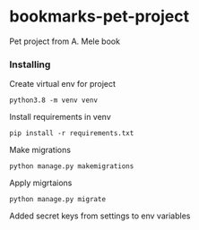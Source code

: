 # bookmarks-pet-project
Pet project from A. Mele book
### Installing
Create virtual env for project
```
python3.8 -m venv venv
```

Install requirements in venv

```
pip install -r requirements.txt
```
Make migrations 
```
python manage.py makemigrations
```
Apply migrtaions 
```
python manage.py migrate
```
Added secret keys from settings to env variables
